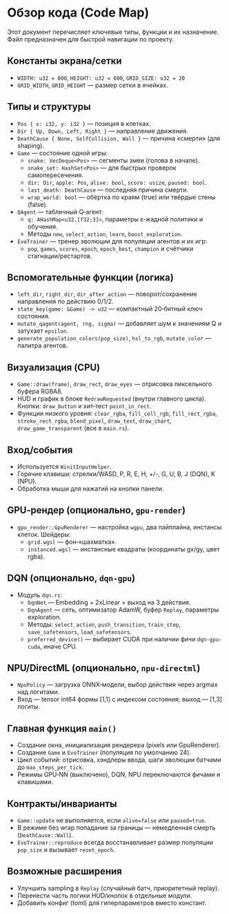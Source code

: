 # Обзор кода (Code Map)

Этот документ перечисляет ключевые типы, функции и их назначение. Файл предназначен для быстрой навигации по проекту.

## Константы экрана/сетки
- `WIDTH: u32 = 800`, `HEIGHT: u32 = 600`, `GRID_SIZE: u32 = 20`
- `GRID_WIDTH`, `GRID_HEIGHT` — размер сетки в ячейках.

## Типы и структуры
- `Pos { x: i32, y: i32 }` — позиция в клетках.
- `Dir { Up, Down, Left, Right }` — направление движения.
- `DeathCause { None, SelfCollision, Wall }` — причина «смерти» (для shaping).
- `Game` — состояние одной игры:
  - `snake: VecDeque<Pos>` — сегменты змеи (голова в начале).
  - `snake_set: HashSet<Pos>` — для быстрых проверок самопересечения.
  - `dir: Dir`, `apple: Pos`, `alive: bool`, `score: usize`, `paused: bool`.
  - `last_death: DeathCause` — последняя причина смерти.
  - `wrap_world: bool` — обёртка по краям (true) или твёрдые стены (false).
- `QAgent` — табличный Q‑агент:
  - `q: AHashMap<u32,[f32;3]>`, параметры ε‑жадной политики и обучения.
  - Методы `new`, `select_action`, `learn`, `boost_exploration`.
- `EvoTrainer` — тренер эволюции для популяции агентов и их игр:
  - `pop`, `games`, `scores`, `epoch`, `epoch_best`, `champion` и счётчики стагнации/рестартов.

## Вспомогательные функции (логика)
- `left_dir`, `right_dir`, `dir_after_action` — поворот/сохранение направления по действию 0/1/2.
- `state_key(game: &Game) -> u32` — компактный 20‑битный ключ состояния.
- `mutate_qagent(agent, rng, sigma)` — добавляет шум к значениям Q и затухает `epsilon`.
- `generate_population_colors(pop_size)`, `hsl_to_rgb`, `mutate_color` — палитра агентов.

## Визуализация (CPU)
- `Game::draw(frame)`, `draw_rect`, `draw_eyes` — отрисовка пиксельного буфера RGBA8.
- HUD и график в блоке `RedrawRequested` (внутри главного цикла). Кнопки: `draw_button` и хит‑тест `point_in_rect`.
- Функции низкого уровня: `clear_rgba`, `fill_cell_rgb`, `fill_rect_rgba`, `stroke_rect_rgba`, `blend_pixel`, `draw_text`, `draw_chart`, `draw_game_transparent` (все в `main.rs`).

## Вход/события
- Используется `WinitInputHelper`.
- Горячие клавиши: стрелки/WASD, P, R, E, H, +/-, G, U, B, J (DQN), K (NPU).
- Обработка мыши для нажатий на кнопки панели.

## GPU‑рендер (опционально, `gpu-render`)
- `gpu_render::GpuRenderer` — настройка `wgpu`, два пайплайна, инстансы клеток. Шейдеры:
  - `grid.wgsl` — фон‑«шахматка».
  - `instanced.wgsl` — инстансные квадраты (координаты gx/gy, цвет rgba).

## DQN (опционально, `dqn-gpu`)
- Модуль `dqn.rs`:
  - `DqnNet` — Embedding + 2xLinear + выход на 3 действия.
  - `DqnAgent` — сеть, оптимизатор AdamW, буфер `Replay`, параметры exploration.
  - Методы: `select_action`, `push_transition`, `train_step`, `save_safetensors`, `load_safetensors`.
  - `preferred_device()` — выбирает CUDA при наличии фичи `dqn-gpu-cuda`, иначе CPU.

## NPU/DirectML (опционально, `npu-directml`)
- `NpuPolicy` — загрузка ONNX‐модели, выбор действия через argmax над логитами.
- Вход — tensor int64 формы [1,1] с индексом состояния; выход — [1,3] логиты.

## Главная функция `main()`
- Создание окна, инициализация рендерера (pixels или GpuRenderer).
- Создание `Game` и `EvoTrainer` (популяция по умолчанию 24).
- Цикл событий: отрисовка, хэндлеры ввода, шаги эволюции батчами до `max_steps_per_tick`.
- Режимы GPU‑NN (выключено), DQN, NPU переключаются фичами и клавишами.

## Контракты/инварианты
- `Game::update` не выполняется, если `alive=false` или `paused=true`.
- В режиме без wrap попадание за границы — немедленная смерть (`DeathCause::Wall`).
- `EvoTrainer::reproduce` всегда восстанавливает размер популяции `pop_size` и вызывает `reset_epoch`.

## Возможные расширения
- Улучшить sampling в `Replay` (случайный батч, приоритетный replay).
- Перенести часть логики HUD/кнопок в отдельные модули.
- Добавить конфиг (toml) для гиперпараметров вместо констант.
